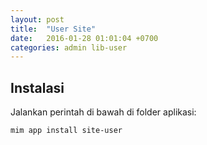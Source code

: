 ```yaml
---
layout: post
title:  "User Site"
date:   2016-01-28 01:01:04 +0700
categories: admin lib-user
---
```


## Instalasi

Jalankan perintah di bawah di folder aplikasi:

```
mim app install site-user
```
